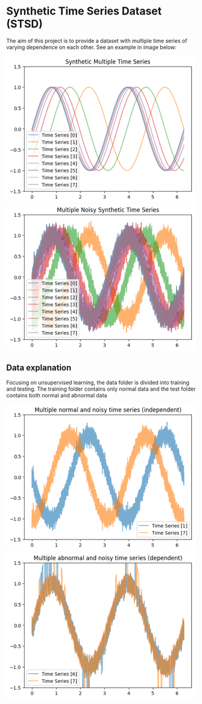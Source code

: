 # Synthetic Time Series Dataset (STSD)

The aim of this project is to provide a dataset with multiple time series of varying dependence on each other. See an example in image below:

<img src="https://github.com/CristoferSilva/SyntheticTimeSeriesDataset/blob/main/img/multipleTimeSerie.png" width="500">
<img src="https://github.com/CristoferSilva/SyntheticTimeSeriesDataset/blob/main/img/multipleNoisyTimeSerie.png" width="500">



## Data explanation

Focusing on unsupervised learning, the data folder is divided into training and testing. The training folder contains only normal data and the test folder contains both normal and abnormal data 

<img src="https://github.com/CristoferSilva/SyntheticTimeSeriesDataset/blob/main/img/mnts.png" width="500">
<img src="https://github.com/CristoferSilva/SyntheticTimeSeriesDataset/blob/main/img/mants.png" width="500">



